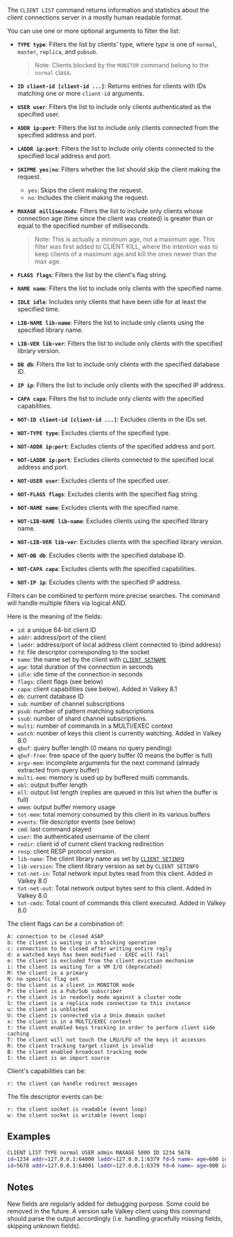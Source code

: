 The `CLIENT LIST` command returns information and statistics about the client
connections server in a mostly human readable format.

You can use one or more optional arguments to filter the list:

- **`TYPE type`**: Filters the list by clients' type, where *type* is one of `normal`, `master`, `replica`, and `pubsub`.
  > Note: Clients blocked by the `MONITOR` command belong to the `normal` class.

- **`ID client-id [client-id ...]`**: Returns entries for clients with IDs matching one or more `client-id` arguments.

- **`USER user`**: Filters the list to include only clients authenticated as the specified user.

- **`ADDR ip:port`**: Filters the list to include only clients connected from the specified address and port.

- **`LADDR ip:port`**: Filters the list to include only clients connected to the specified local address and port.

- **`SKIPME yes|no`**: Filters whether the list should skip the client making the request.
    - `yes`: Skips the client making the request.
    - `no`: Includes the client making the request.

- **`MAXAGE milliseconds`**: Filters the list to include only clients whose connection age (time since the client was created) is greater than or equal to the specified number of milliseconds.
  > Note: This is actually a minimum age, not a maximum age. This filter was first added to CLIENT KILL, where the intention was to keep clients of a maximum age and kill the ones newer than the max age.

- **`FLAGS flags`**: Filters the list by the client's flag string.

- **`NAME name`**: Filters the list to include only clients with the specified name.

- **`IDLE idle`**: Includes only clients that have been idle for at least the specified time.

- **`LIB-NAME lib-name`**: Filters the list to include only clients using the specified library name.

- **`LIB-VER lib-ver`**: Filters the list to include only clients with the specified library version.

- **`DB db`**: Filters the list to include only clients with the specified database ID.

- **`IP ip`**: Filters the list to include only clients with the specified IP address.

- **`CAPA capa`**: Filters the list to include only clients with the specified capabilities.

- **`NOT-ID client-id [client-id ...]`**: Excludes clients in the IDs set.

- **`NOT-TYPE type`**: Excludes clients of the specified type.

- **`NOT-ADDR ip:port`**: Excludes clients of the specified address and port.

- **`NOT-LADDR ip:port`**: Excludes clients connected to the specified local address and port.

- **`NOT-USER user`**: Excludes clients of the specified user.

- **`NOT-FLAGS flags`**: Excludes clients with the specified flag string.

- **`NOT-NAME name`**: Excludes clients with the specified name.

- **`NOT-LIB-NAME lib-name`**: Excludes clients using the specified library name.

- **`NOT-LIB-VER lib-ver`**: Excludes clients with the specified library version.

- **`NOT-DB db`**: Excludes clients with the specified database ID.

- **`NOT-CAPA capa`**: Excludes clients with the specified capabilities.

- **`NOT-IP ip`**: Excludes clients with the specified IP address.

Filters can be combined to perform more precise searches. The command will handle multiple filters via logical AND.

Here is the meaning of the fields:

* `id`: a unique 64-bit client ID
* `addr`: address/port of the client
* `laddr`: address/port of local address client connected to (bind address)
* `fd`: file descriptor corresponding to the socket
* `name`: the name set by the client with [`CLIENT SETNAME`](client-setname.md)
* `age`: total duration of the connection in seconds
* `idle`: idle time of the connection in seconds
* `flags`: client flags (see below)
* `capa`: client capabilities (see below). Added in Valkey 8.1
* `db`: current database ID
* `sub`: number of channel subscriptions
* `psub`: number of pattern matching subscriptions
* `ssub`: number of shard channel subscriptions.
* `multi`: number of commands in a MULTI/EXEC context
* `watch`: number of keys this client is currently watching. Added in Valkey 8.0
* `qbuf`: query buffer length (0 means no query pending)
* `qbuf-free`: free space of the query buffer (0 means the buffer is full)
* `argv-mem`: incomplete arguments for the next command (already extracted from query buffer)
* `multi-mem`: memory is used up by buffered multi commands.
* `obl`: output buffer length
* `oll`: output list length (replies are queued in this list when the buffer is full)
* `omem`: output buffer memory usage
* `tot-mem`: total memory consumed by this client in its various buffers
* `events`: file descriptor events (see below)
* `cmd`: last command played
* `user`: the authenticated username of the client
* `redir`: client id of current client tracking redirection
* `resp`: client RESP protocol version.
* `lib-name`: The client library name as set by [`CLIENT SETINFO`](client-setinfo.md)
* `lib-version`: The client library version as set by `CLIENT SETINFO`
* `tot-net-in`: Total network input bytes read from this client. Added in Valkey 8.0
* `tot-net-out`: Total network output bytes sent to this client. Added in Valkey 8.0
* `tot-cmds`: Total count of commands this client executed. Added in Valkey 8.0

The client flags can be a combination of:

```
A: connection to be closed ASAP
b: the client is waiting in a blocking operation
c: connection to be closed after writing entire reply
d: a watched keys has been modified - EXEC will fail
e: the client is excluded from the client eviction mechanism
i: the client is waiting for a VM I/O (deprecated)
M: the client is a primary
N: no specific flag set
O: the client is a client in MONITOR mode
P: the client is a Pub/Sub subscriber
r: the client is in readonly mode against a cluster node
S: the client is a replica node connection to this instance
u: the client is unblocked
U: the client is connected via a Unix domain socket
x: the client is in a MULTI/EXEC context
t: the client enabled keys tracking in order to perform client side caching
T: the client will not touch the LRU/LFU of the keys it accesses
R: the client tracking target client is invalid
B: the client enabled broadcast tracking mode
I: the client is an import source
```

Client's capabilities can be:

```
r: the client can handle redirect messages
```

The file descriptor events can be:

```
r: the client socket is readable (event loop)
w: the client socket is writable (event loop)
```

## Examples

```bash
CLIENT LIST TYPE normal USER admin MAXAGE 5000 ID 1234 5678
id=1234 addr=127.0.0.1:64000 laddr=127.0.0.1:6379 fd=5 name= age=600 idle=300 flags= db=0 sub=0 psub=0 ssub=0 multi=-1 watch=0 qbuf=0 qbuf-free=32768 obl=0 oll=0 omem=0 tot-mem=1024 events=r cmd=client|list user=default redir=-1 resp=2 lib-name= lib-ver=
id=5678 addr=127.0.0.1:64001 laddr=127.0.0.1:6379 fd=6 name= age=900 idle=450 flags= db=0 sub=0 psub=0 ssub=0 multi=-1 watch=0 qbuf=0 qbuf-free=32768 obl=0 oll=0 omem=0 tot-mem=2048 events=r cmd=client|list user=default redir=-1 resp=2 lib-name= lib-ver=
```

## Notes

New fields are regularly added for debugging purpose. Some could be removed
in the future. A version safe Valkey client using this command should parse
the output accordingly (i.e. handling gracefully missing fields, skipping
unknown fields).
